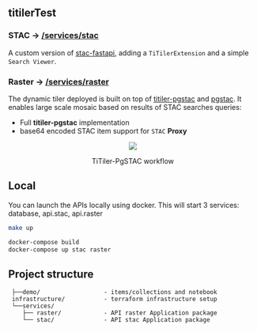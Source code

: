 ## titilerTest


### STAC -> [/services/stac](/services/stac)

A custom version of [stac-fastapi](https://github.com/stac-utils/stac-fastapi), adding a `TiTilerExtension` and a simple `Search Viewer`.

### Raster -> [/services/raster](/services/raster)

The dynamic tiler deployed is built on top of [titiler-pgstac](https://github.com/stac-utils/titiler-pgstac) and [pgstac](https://github.com/stac-utils/pgstac). It enables large scale mosaic based on results of STAC searches queries:

- Full **titiler-pgstac** implementation
- base64 encoded STAC item support for `STAC` **Proxy**

<p align="center">
  <img src="https://user-images.githubusercontent.com/10407788/129632282-f71e9f45-264c-4882-af28-7062c4e56f25.png"/>
  <p align="center">TiTiler-PgSTAC workflow</p>
</p>

## Local

You can launch the APIs locally using docker. This will start 3 services: database, api.stac, api.raster

``` bash
make up
```

``` bash
docker-compose build
docker-compose up stac raster
```

## Project structure

```
 ├──demo/                  - items/collections and notebook
 infrastructure/           - terraform infrastructure setup
 └──services/
    ├── raster/            - API raster Application package
    └── stac/              - API stac Application package
```